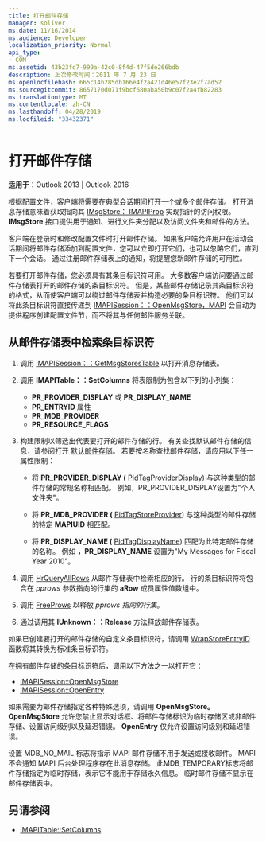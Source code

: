 ```yaml
---
title: 打开邮件存储
manager: soliver
ms.date: 11/16/2014
ms.audience: Developer
localization_priority: Normal
api_type:
- COM
ms.assetid: 43b23fd7-999a-42c0-8f4d-47f5de266bdb
description: 上次修改时间：2011 年 7 月 23 日
ms.openlocfilehash: 665c14b285db166e4f2a421d46e57f23e2f7ad52
ms.sourcegitcommit: 8657170d071f9bcf680aba50b9c07f2a4fb82283
ms.translationtype: MT
ms.contentlocale: zh-CN
ms.lasthandoff: 04/28/2019
ms.locfileid: "33432371"
---
```

# <a name="opening-a-message-store"></a>打开邮件存储

**适用于**：Outlook 2013 | Outlook 2016 
  
根据配置文件，客户端将需要在典型会话期间打开一个或多个邮件存储。 打开消息存储意味着获取指向其 [IMsgStore： IMAPIProp](imsgstoreimapiprop.md) 实现指针的访问权限。 **IMsgStore** 接口提供用于通知、进行文件夹分配以及访问文件夹和邮件的方法。 
  
客户端在登录时和修改配置文件时打开邮件存储。 如果客户端允许用户在活动会话期间将邮件存储添加到配置文件，您可以立即打开它们，也可以忽略它们，直到下一个会话。 通过注册邮件存储表上的通知，将提醒您新邮件存储的可用性。
  
若要打开邮件存储，您必须具有其条目标识符可用。 大多数客户端访问要通过邮件存储表打开的邮件存储的条目标识符。 但是，某些邮件存储记录其条目标识符的格式，从而使客户端可以绕过邮件存储表并构造必要的条目标识符。 他们可以将此条目标识符直接传递到 [IMAPISession：：OpenMsgStore，MAPI](imapisession-openmsgstore.md) 会自动为提供程序创建配置文件节，而不将其与任何邮件服务关联。 
  
## <a name="retrieve-an-entry-identifier-from-the-message-store-table"></a>从邮件存储表中检索条目标识符
  
1. 调用 [IMAPISession：：GetMsgStoresTable](imapisession-getmsgstorestable.md) 以打开消息存储表。 
    
2. 调用 **IMAPITable：：SetColumns** 将表限制为包含以下列的小列集： 
    
   - **PR_PROVIDER_DISPLAY** 或 **PR_DISPLAY_NAME**
   - **PR_ENTRYID** 属性 
   - **PR_MDB_PROVIDER**
   - **PR_RESOURCE_FLAGS**
    
3. 构建限制以筛选出代表要打开的邮件存储的行。 有关查找默认邮件存储的信息，请参阅打开 [默认邮件存储](opening-the-default-message-store.md)。 若要按名称查找邮件存储，请应用以下任一属性限制：
    
   - 将 **PR_PROVIDER_DISPLAY (** [PidTagProviderDisplay](pidtagproviderdisplay-canonical-property.md)) 与这种类型的邮件存储的常规名称相匹配。 例如，PR_PROVIDER_DISPLAY设置为"个人文件夹"。
    
   - 将 **PR_MDB_PROVIDER (** [PidTagStoreProvider](pidtagstoreprovider-canonical-property.md)) 与这种类型的邮件存储的特定 **MAPIUID** 相匹配。 
    
   - 将 **PR_DISPLAY_NAME (** [PidTagDisplayName](pidtagdisplayname-canonical-property.md)) 匹配为此特定邮件存储的名称。 例如 **，PR_DISPLAY_NAME** 设置为"My Messages for Fiscal Year 2010"。 
    
4. 调用 [HrQueryAllRows](hrqueryallrows.md) 从邮件存储表中检索相应的行。 行的条目标识符将包含在 _pprows_ 参数指向的行集的 **aRow** 成员属性值数组中。 
    
5. 调用 [FreeProws](freeprows.md) 以释放  _pprows 指向的行集_。
    
6. 通过调用其 **IUnknown：：Release** 方法释放邮件存储表。 
    
如果已创建要打开的邮件存储的自定义条目标识符，请调用 [WrapStoreEntryID](wrapstoreentryid.md) 函数将其转换为标准条目标识符。 
  
在拥有邮件存储的条目标识符后，调用以下方法之一以打开它：
  
- [IMAPISession::OpenMsgStore](imapisession-openmsgstore.md)
- [IMAPISession::OpenEntry](imapisession-openentry.md)
    
如果需要为邮件存储指定各种特殊选项，请调用 **OpenMsgStore。** **OpenMsgStore** 允许您禁止显示对话框、将邮件存储标识为临时存储区或非邮件存储、设置访问级别以及延迟错误。 **OpenEntry** 仅允许设置访问级别和延迟错误。 
  
设置 MDB_NO_MAIL 标志将指示 MAPI 邮件存储不用于发送或接收邮件。 MAPI 不会通知 MAPI 后台处理程序存在此消息存储。 此MDB_TEMPORARY标志将邮件存储指定为临时存储，表示它不能用于存储永久信息。 临时邮件存储不显示在邮件存储表中。 
  
## <a name="see-also"></a>另请参阅

- [IMAPITable::SetColumns](imapitable-setcolumns.md)

